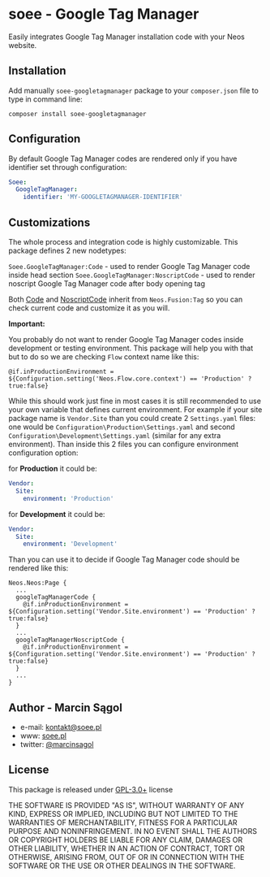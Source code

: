# soee - Google Tag Manager

Easily integrates Google Tag Manager installation code with your Neos website. 

## Installation

Add manually `soee-googletagmanager` package to your `composer.json` file to type in command line:

`composer install soee-googletagmanager`

## Configuration

By default Google Tag Manager codes are rendered only if you have identifier set through configuration:
```yaml
Soee:
  GoogleTagManager:
    identifier: 'MY-GOOGLETAGMANAGER-IDENTIFIER'
```

## Customizations

The whole process and integration code is highly customizable. This package defines 2 new nodetypes: 

`Soee.GoogleTagManager:Code` - used to render Google Tag Manager code inside head section
`Soee.GoogleTagManager:NoscriptCode` - used to render noscript Google Tag Manager code after body opening tag

Both [Code](Resources/Private/Fusion/Prototypes/Code.fusion) and [NoscriptCode](Resources/Private/Fusion/Prototypes/NoscriptCode.fusion) inherit 
from `Neos.Fusion:Tag` so you can check current code and customize it as you will.

**Important:**

You probably do not want to render Google Tag Manager codes inside development or testing environment. This package will
help you with that but to do so we are checking `Flow` context name like this:

```fusion
@if.inProductionEnvironment = ${Configuration.setting('Neos.Flow.core.context') == 'Production' ? true:false}
```

While this should work just fine in most cases it is still recommended to use your own variable that defines current
environment. For example if your site package name is `Vendor.Site` than you could create 2 `Settings.yaml` files:
one would be `Configuration\Production\Settings.yaml` and second `Configuration\Development\Settings.yaml` (similar 
for any extra environment). Than inside this 2 files you can configure environment configuration option:

for **Production** it could be:

```yaml
Vendor:
  Site:
    environment: 'Production'
```

for **Development** it could be:

```yaml
Vendor:
  Site:
    environment: 'Development'
```

Than you can use it to decide if Google Tag Manager code should be rendered like this:
```Fusion
Neos.Neos:Page {
  ...
  googleTagManagerCode {
    @if.inProductionEnvironment = ${Configuration.setting('Vendor.Site.environment') == 'Production' ? true:false}
  }
  ...
  googleTagManagerNoscriptCode {
    @if.inProductionEnvironment = ${Configuration.setting('Vendor.Site.environment') == 'Production' ? true:false}
  }
  ...
}
```

## Author - Marcin Sągol 
- e-mail: kontakt@soee.pl
- www: [soee.pl](soee.pl)
- twitter: [@marcinsagol](https://twitter.com/marcinsagol)

## License

This package is released under [GPL-3.0+](http://www.gnu.org/licenses/gpl-3.0.en.html) license

THE SOFTWARE IS PROVIDED "AS IS", WITHOUT WARRANTY OF ANY KIND, EXPRESS OR IMPLIED, INCLUDING BUT NOT LIMITED TO THE 
WARRANTIES OF MERCHANTABILITY, FITNESS FOR A PARTICULAR PURPOSE AND NONINFRINGEMENT. IN NO EVENT SHALL THE AUTHORS 
OR COPYRIGHT HOLDERS BE LIABLE FOR ANY CLAIM, DAMAGES OR OTHER LIABILITY, WHETHER IN AN ACTION OF CONTRACT, TORT 
OR OTHERWISE, ARISING FROM, OUT OF OR IN CONNECTION WITH THE SOFTWARE OR THE USE OR OTHER DEALINGS IN THE SOFTWARE.
